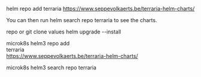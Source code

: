 helm repo add terraria https://www.seppevolkaerts.be/terraria-helm-charts/

You can then run helm search repo terraria to see the charts.

repo or git clone
values
helm upgrade --install


microk8s helm3 repo add \
          terraria \
          https://www.seppevolkaerts.be/terraria-helm-charts/

microk8s helm3 search repo terraria